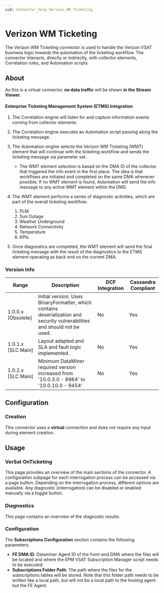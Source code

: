 ```yaml
---
uid: Connector_help_Verizon_WM_Ticketing
---
```


# Verizon WM Ticketing

The Verizon WM Ticketing connector is used to handle the Verizon VSAT business logic towards the automation of the ticketing workflow. The connector interacts, directly or indirectly, with collector elements, Correlation rules, and Automation scripts.

## About

As this is a virtual connector, **no data traffic** will be shown **in the Stream Viewer**.

#### Enterprise Ticketing Management System (ETMS) Integration

1. The Correlation engine will listen for and capture information events coming from collector elements.

1. The Correlation engine executes an Automation script passing along the ticketing message.

1. The Automation engine selects the Verizon WM Ticketing (WMT) element that will continue with the ticketing workflow and sends the ticketing message via parameter set.

   - The WMT element selection is based on the DMA ID of the collector that triggered the info event in the first place. The idea is that workflows are initiated and completed on the same DMA whenever possible. If no WMT element is found, Automation will send the info message to any active WMT element within the DMS.

1. The WMT element performs a series of diagnostic activities, which are part of the overall ticketing workflow:

   1. PLM
   1. Sun Outage
   1. Weather Underground
   1. Network Connectivity
   1. Temperature
   1. KPIs

1. Once diagnostics are completed, the WMT element will send the final ticketing message with the result of the diagnostics to the ETMS element operating as back end on the current DMA.

### Version Info

| Range | Description | DCF Integration | Cassandra Compliant |
|--|--|--|--|
| 1.0.0.x [Obsolete] | Initial version. Uses BinaryFormatter, which contains deserialization and security vulnerabilities and should not be used. | No | Yes |
| 1.0.1.x [SLC Main] | Layout adapted and SLA and fault logic implemented. | No | Yes |
| 1.0.2.x [SLC Main] | Minimum DataMiner required version increased from '10.0.3.0 - 8964' to '10.0.10.0 - 9454' | No | Yes |

## Configuration

### Creation

This connector uses a **virtual** connection and does not require any input during element creation.

## Usage

### VerSat OnTicketing

This page provides an overview of the main sections of the connector. A configuration subpage for each interrogation process can be accessed via a page button. Depending on the interrogation process, different options are available. Any diagnostic (interrogation) can be disabled or enabled manually via a toggle button.

### Diagnostics

This page contains an overview of the diagnostic results.

### Configuration

The **Subscriptions Configuration** section contains the following parameters:

- **FE DMA ID**: Dataminer Agent ID of the front-end DMA where the files will be located and where the EPM VSAT Subscription Manager script needs to be executed. 
- **Subscriptions Folder Path**: The path where the files for the subscriptions tables will be stored. Note that this folder path needs to be written like a local path, but will not be a local path to the hosting agent but the FE Agent.